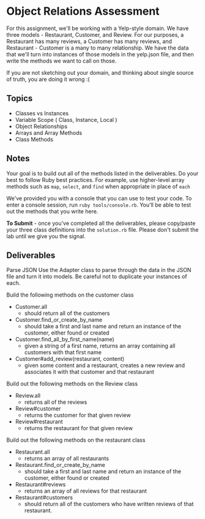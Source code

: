 # Object Relations Assessment

For this assignment, we'll be working with a Yelp-style domain. We have three models - Restaurant, Customer, and Review. For our purposes, a Restaurant has many reviews, a Customer has many reviews, and Restaurant - Customer is a many to many relationship. We have the data that we'll turn into instances of those models in the yelp.json file, and then write the methods we want to call on those.

If you are not sketching out your domain, and thinking about single source of truth,
you are doing it wrong :(

## Topics

+ Classes vs Instances
+ Variable Scope ( Class, Instance, Local )
+ Object Relationships
+ Arrays and Array Methods
+ Class Methods

## Notes

Your goal is to build out all of the methods listed in the deliverables. Do your best to follow Ruby best practices. For example, use higher-level array methods such as `map`, `select`, and `find` when appropriate in place of `each`

We've provided you with a console that you can use to test your code. To enter a console session, run `ruby tools/console.rb`. You'll be able to test out the methods that you write here.

**To Submit** - once you've completed all the deliverables, please copy/paste your three class definitions into the `solution.rb`  file. Please don't submit the lab until we give you the signal.

## Deliverables
Parse JSON
Use the Adapter class to parse through the data in the JSON file and turn it into models. Be careful not to duplicate your instances of each.

Build the following methods on the customer class
+ Customer.all
  + should return all of the customers
+ Customer.find_or_create_by_name
  + should take a first and last name and return an instance of the customer, either found or created
+ Customer.find_all_by_first_name(name)
  + given a string of a first name, returns an array containing all customers with that first name
+ Customer#add_review(restaurant, content)
  + given some content and a restaurant, creates a new review and associates it with that customer and that restaurant

Build out the following methods on the Review class

+ Review.all
  + returns all of the reviews
+ Review#customer
  + returns the customer for that given review
+ Review#restaurant
  + returns the restaurant for that given review

Build out the following methods on the restaurant class

+ Restaurant.all
  + returns an array of all restaurants
+ Restaurant.find_or_create_by_name
  + should take a first and last name and return an instance of the customer, either found or created
+ Restaurant#reviews
  + returns an array of all reviews for that restaurant
+ Restaurant#customers
  + should return all of the customers who have written reviews of that restaurant.
